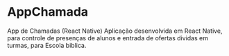# AppChamada
App de Chamadas (React Native) Aplicação desenvolvida em React Native, para controle de presenças de alunos e entrada de ofertas dividas em turmas, para Escola biblica.

